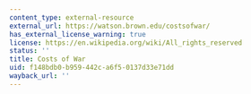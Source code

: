 ```yaml
---
content_type: external-resource
external_url: https://watson.brown.edu/costsofwar/
has_external_license_warning: true
license: https://en.wikipedia.org/wiki/All_rights_reserved
status: ''
title: Costs of War
uid: f148bdb0-b959-442c-a6f5-0137d33e71dd
wayback_url: ''
---
```

